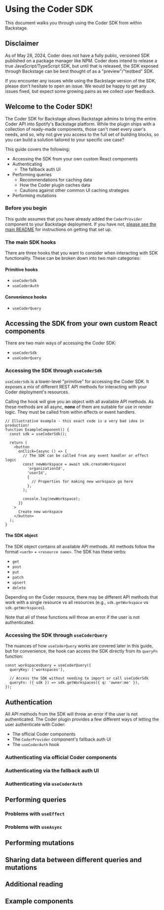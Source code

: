 # Using the Coder SDK

This document walks you through using the Coder SDK from within Backstage.

## Disclaimer

As of May 28, 2024, Coder does not have a fully public, versioned SDK
published on a package manager like NPM. Coder does intend to release a true
JavaScript/TypeScript SDK, but until that is released, the SDK exposed through
Backstage can be best thought of as a "preview"/"testbed" SDK.

If you encounter any issues while using the Backstage version of the SDK,
please don't hesitate to open an issue. We would be happy to get any issues
fixed, but expect some growing pains as we collect user feedback.

## Welcome to the Coder SDK!

The Coder SDK for Backstage allows Backstage admins to bring the entire Coder
API into Spotify's Backstage platform. While the plugin ships with a collection
of ready-made components, those can't meet every user's needs, and so, why not
give you access to the full set of building blocks, so you can build a solution
tailored to your specific use case?

This guide covers the following:

- Accessing the SDK from your own custom React components
- Authenticating
  - The fallback auth UI
- Performing queries
  - Recommendations for caching data
  - How the Coder plugin caches data
  - Cautions against other common UI caching strategies
- Performing mutations

### Before you begin

This guide assumes that you have already added the `CoderProvider` component to
your Backstage deployment. If you have not,
[please see the main README](../../README.md#setup) for instructions on getting
that set up.

### The main SDK hooks

There are three hooks that you want to consider when interacting with SDK
functionality. These can be broken down into two main categories:

#### Primitive hooks

- `useCoderSdk`
- `useCoderAuth`

#### Convenience hooks

- `useCoderQuery`

## Accessing the SDK from your own custom React components

There are two main ways of accessing the Coder SDK:

- `useCoderSdk`
- `useCoderQuery`

### Accessing the SDK through `useCoderSdk`

`useCoderSdk` is a lower-level "primitive" for accessing the Coder SDK. It
exposes a mix of different REST API methods for interacting with your Coder
deployment's resources.

Calling the hook will give you an object with all available API methods. As
these methods are all async, **none** of them are suitable for use in render
logic. They must be called from within effects or event handlers.

```tsx
// Illustrative example - this exact code is a very bad idea in production!
function ExampleComponent() {
  const sdk = useCoderSdk();

  return (
    <button
      onClick={async () => {
        // The SDK can be called from any event handler or effect logic
        const newWorkspace = await sdk.createWorkspace(
          'organizationId',
          'userId',
          {
            // Properties for making new workspace go here
          },
        );

        console.log(newWorkspace);
      }}
    >
      Create new workspace
    </button>
  );
}
```

#### The SDK object

The SDK object contains all available API methods. All methods follow the format
`<verb>` + `<resource name>`. The SDK has these verbs:

- `get`
- `post`
- `put`
- `patch`
- `upsert`
- `delete`

Depending on the Coder resource, there may be different API methods that work with a single resource vs all resources (e.g., `sdk.getWorkspace` vs `sdk.getWorkspaces`).

Note that all of these functions will throw an error if the user is not
authenticated.

### Accessing the SDK through `useCoderQuery`

The nuances of how `useCoderQuery` works are covered later in this guide, but
for convenience, the hook can access the SDK directly from its `queryFn`
function:

```tsx
const workspacesQuery = useCoderQuery({
  queryKey: ['workspaces'],

  // Access the SDK without needing to import or call useCoderSdk
  queryFn: ({ sdk }) => sdk.getWorkspaces({ q: 'owner:me' }),
});
```

## Authentication

All API methods from the SDK will throw an error if the user is not
authenticated. The Coder plugin provides a few different ways of letting the
user authenticate with Coder:

- The official Coder components
- The `CoderProvider` component's fallback auth UI
- The `useCoderAuth` hook

### Authenticating via official Coder components

### Authenticating via the fallback auth UI

### Authenticating via `useCoderAuth`

## Performing queries

### Problems with `useEffect`

### Problems with `useAsync`

## Performing mutations

## Sharing data between different queries and mutations

## Additional reading

## Example components
